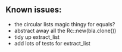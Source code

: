 ## Known issues:
* the circular lists magic thingy for equals?
* abstract away all the Rc::new(bla.clone())
* tidy up extract_list
* add lots of tests for extract_list

